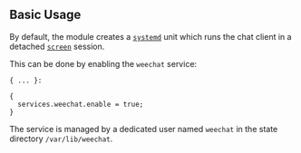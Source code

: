 ## Basic Usage

By default, the module creates a [`systemd`](https://www.freedesktop.org/wiki/Software/systemd/) unit which runs the chat client in a detached [`screen`](https://www.gnu.org/software/screen/) session.

This can be done by enabling the `weechat` service:

```programlisting
{ ... }:

{
  services.weechat.enable = true;
}
```

The service is managed by a dedicated user named `weechat` in the state directory `/var/lib/weechat`.
